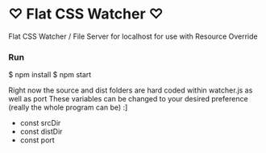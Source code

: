 # ♡ Flat CSS Watcher ♡

Flat CSS Watcher / File Server for localhost for use with Resource Override

### Run
$ npm install
$ npm start

Right now the source and dist folders are hard coded within watcher.js as well as port
These variables can be changed to your desired preference (really the whole program can be) :]

- const srcDir
- const distDir
- const port